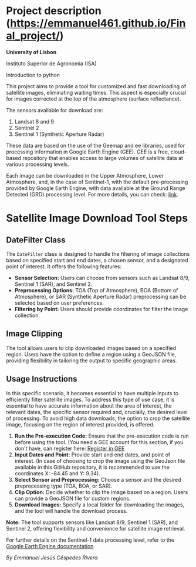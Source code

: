 # **Project description (https://emmanuel461.github.io/Final_project/)**

**University of Lisbon**


Instituto Superior de Agronomia (ISA)

Introduction to python 

This project aims to provide a tool for customized and fast downloading of satellite images, eliminating waiting times. This aspect is especially crucial for images corrected at the top of the atmosphere (surface reflectance).

The sensors available for download are:

1. Landsat 8 and 9
2. Sentinel 2
3. Sentinel 1 (Synthetic Aperture Radar)

These data are based on the use of the Geemap and ee libraries, used for processing information in Google Earth Engine (GEE). GEE is a free, cloud-based repository that enables access to large volumes of satellite data at various processing levels.

Each image can be downloaded in the Upper Atmosphere, Lower Atmosphere, and, in the case of Sentinel-1, with the default pre-processing provided by Google Earth Engine, with data available at the Ground Range Detected (GRD) processing level. For more details, you can check: [link](https://developers.google.com/earth-engine/datasets/catalog/COPERNICUS_S1_GRD).



# Satellite Image Download Tool Steps

## DateFilter Class

The `DateFilter` class is designed to handle the filtering of image collections based on specified start and end dates, a chosen sensor, and a designated point of interest. It offers the following features:

- **Sensor Selection:** Users can choose from sensors such as Landsat 8/9, Sentinel 1 (SAR), and Sentinel 2.
- **Preprocessing Options:** TOA (Top of Atmosphere), BOA (Bottom of Atmosphere), or SAR (Synthetic Aperture Radar) preprocessing can be selected based on user preferences.
- **Filtering by Point:** Users should provide coordinates for filter the image collection. 

## Image Clipping

The tool allows users to clip downloaded images based on a specified region. Users have the option to define a region using a GeoJSON file, providing flexibility in tailoring the output to specific geographic areas.

## Usage Instructions
In this specific scenario, it becomes essential to have multiple inputs to efficiently filter satellite images. To address this type of use case, it is essential to have accurate information about the area of interest, the relevant dates, the specific sensor required and, crucially, the desired level of processing. To avoid high data downloads, the option to crop the satellite image, focusing on the region of interest provided, is offered. 



1. **Run the Pre-execution Code:** Ensure that the pre-execution code is run before using the tool.
(You need a GEE account for this section, if you don't have, can register here: [Register in GEE](https://code.earthengine.google.com/register)
2. **Input Dates and Point:** Provide start and end dates, and point of interest. (In case of choosing to crop the image using the GeoJson file available in this GitHub repository, it is recommended to use the coordinates X: -84.45 and Y: 9.34).
3. **Select Sensor and Preprocessing:** Choose a sensor and the desired preprocessing type (TOA, BOA, or SAR).
4. **Clip Option:** Decide whether to clip the image based on a region. Users can provide a GeoJSON file for custom regions.
5. **Download Images:** Specify a local folder for downloading the images, and the tool will handle the download process.

**Note:** The tool supports sensors like Landsat 8/9, Sentinel 1 (SAR), and Sentinel 2, offering flexibility and convenience for satellite image retrieval.

For further details on the Sentinel-1 data processing level, refer to the [Google Earth Engine documentation](https://developers.google.com/earth-engine/datasets/catalog/COPERNICUS_S1_GRD).

*By Emmanuel Jesús Céspedes Rivera*

